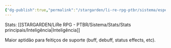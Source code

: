 ```yaml
---
{"dg-publish":true,"permalink":"/stargarden/li-re-rpg-ptbr/sistema/especializacoes/especializacoes-existentes/feiticos-de-suporte/","created":"2025-01-11T01:32:05.513-03:00","updated":"2025-01-12T02:34:42.262-03:00"}
---
```



Stats: [[STARGARDEN/LiRe RPG - PTBR/Sistema/Stats/Stats principais/Inteligência\|Inteligência]]

Maior aptidão para feitiços de suporte (buff, debuff, status effects, etc).